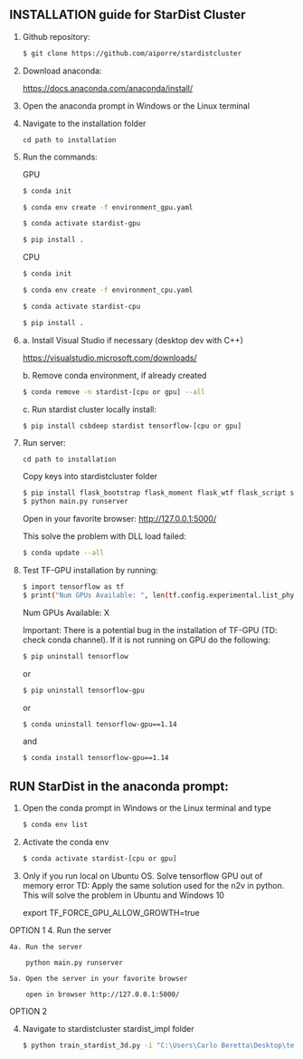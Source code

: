 ## INSTALLATION guide for StarDist Cluster
1. Github repository:
    ```sh
	$ git clone https://github.com/aiporre/stardistcluster
    ```
2. Download anaconda:

	https://docs.anaconda.com/anaconda/install/

3. Open the anaconda prompt in Windows or the Linux terminal

4. Navigate to the installation folder

	`cd path to installation`


5. Run the commands:

	GPU

	```sh
    $ conda init

	$ conda env create -f environment_gpu.yaml

	$ conda activate stardist-gpu

	$ pip install .
	```

	CPU
	```sh
	$ conda init

	$ conda env create -f environment_cpu.yaml

	$ conda activate stardist-cpu

	$ pip install .
	```
6.
	a. Install Visual Studio if necessary (desktop dev with C++)

	https://visualstudio.microsoft.com/downloads/
	
	b. Remove conda environment, if already created
	```sh
	$ conda remove -n stardist-[cpu or gpu] --all
	```

	c. Run stardist cluster locally install:
	```sh
	$ pip install csbdeep stardist tensorflow-[cpu or gpu]
	```

7. Run server:
	
    `cd path to installation`

	Copy keys into stardistcluster folder

    ```sh
    $ pip install flask_bootstrap flask_moment flask_wtf flask_script scp email_validator
    $ python main.py runserver
    ```

	Open in your favorite browser: http://127.0.0.1:5000/

	This solve the problem with DLL load failed:

    ```sh
    $ conda update --all
    ```
8. Test TF-GPU installation by running:
    ```sh
    $ import tensorflow as tf
    $ print("Num GPUs Available: ", len(tf.config.experimental.list_physical_devices('GPU')))
    ```
	Num GPUs Available: X

	Important: There is a potential bug in the installation of TF-GPU (TD: check conda channel).
	If it is not running on GPU do the following:
    ```sh
	$ pip uninstall tensorflow
    ```
	or 
    ```sh
	$ pip uninstall tensorflow-gpu
    ```
	or
    ```sh
	$ conda uninstall tensorflow-gpu==1.14
    ```
	and
    ```sh
	$ conda install tensorflow-gpu==1.14
    ```

## RUN StarDist in the anaconda prompt:

1. Open the conda prompt in Windows or the Linux terminal and type

    ```sh
    $ conda env list
    ```
2. Activate the conda env

    ```sh
    $ conda activate stardist-[cpu or gpu]
    ```
3. Only if you run local on Ubuntu OS. Solve tensorflow GPU out of memory error
   TD: Apply the same solution used for the n2v in python. This will solve the problem in Ubuntu and Windows 10

	export TF_FORCE_GPU_ALLOW_GROWTH=true

OPTION 1
4. Run the server

	4a. Run the server
	
		python main.py runserver

	5a. Open the server in your favorite browser
	
		open in browser http://127.0.0.1:5000/

OPTION 2

4. Navigate to stardistcluster stardist_impl folder 


	```sh
	$ python train_stardist_3d.py -i "C:\Users\Carlo Beretta\Desktop\test" --image-folder raw --labels-folder label -m modelTest -n "C:\Users\Carlo Beretta\Desktop\test" --patch_size 24 96 96
	```